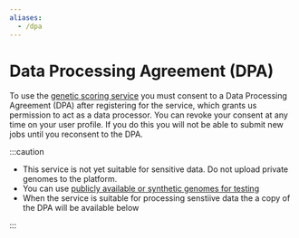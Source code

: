 ```yaml
---
aliases:
  - /dpa
---
```


# Data Processing Agreement (DPA)

To use the [genetic scoring service](https://calculate.geneticscores.org) you must consent to a Data Processing Agreement (DPA) after registering for the service, which grants us permission to act as a data processor. You can revoke your consent at any time on your user profile. If you do this you will not be able to submit new jobs until you reconsent to the DPA.

:::caution

* This service is not yet suitable for sensitive data. Do not upload private genomes to the platform.
* You can use [publicly available or synthetic genomes for testing](how-to/data.md)
* When the service is suitable for processing senstiive data the a copy of the DPA will be available below

:::
